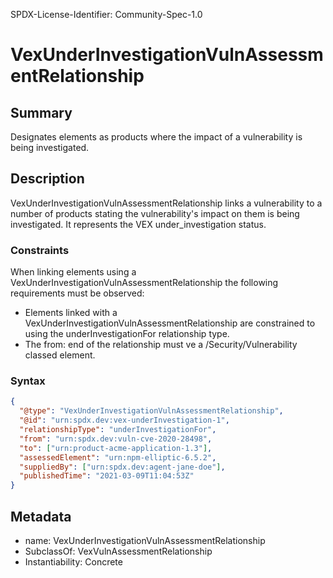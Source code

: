 SPDX-License-Identifier: Community-Spec-1.0

# VexUnderInvestigationVulnAssessmentRelationship

## Summary

Designates elements as products where the impact of a vulnerability is being
investigated.

## Description

VexUnderInvestigationVulnAssessmentRelationship links a vulnerability to a
number of products stating the vulnerability's impact on them is being
investigated. It represents the VEX under_investigation status.

### Constraints

When linking elements using a VexUnderInvestigationVulnAssessmentRelationship
the following requirements must be observed:

- Elements linked with a VexUnderInvestigationVulnAssessmentRelationship are
constrained to using the underInvestigationFor relationship type.
- The from: end of the relationship must ve a /Security/Vulnerability classed
element.

### Syntax

```json
{
  "@type": "VexUnderInvestigationVulnAssessmentRelationship",
  "@id": "urn:spdx.dev:vex-underInvestigation-1",
  "relationshipType": "underInvestigationFor",
  "from": "urn:spdx.dev:vuln-cve-2020-28498",
  "to": ["urn:product-acme-application-1.3"],
  "assessedElement": "urn:npm-elliptic-6.5.2",
  "suppliedBy": ["urn:spdx.dev:agent-jane-doe"],
  "publishedTime": "2021-03-09T11:04:53Z"
}
```

## Metadata

- name: VexUnderInvestigationVulnAssessmentRelationship
- SubclassOf:  VexVulnAssessmentRelationship
- Instantiability: Concrete
